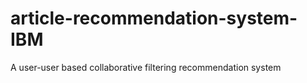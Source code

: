 # article-recommendation-system-IBM
A user-user based collaborative filtering  recommendation system
